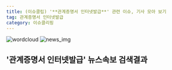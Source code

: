 ```yaml
---
title: (이슈클립) '**관계증명서 인터넷발급**' 관련 이슈, 기사 모아 보기
tag: 관계증명서 인터넷발급
category: 이슈클리핑
---
```

![wordcloud](https://s3.ap-northeast-2.amazonaws.com/lyrics101-wordcloud/2018-09-27-1538037222.png)
![news_img](https://user-images.githubusercontent.com/42597476/44507050-1206f400-a6e4-11e8-8d98-7ffbfebb353f.png)
## **'**관계증명서 인터넷발급**'** 뉴스속보 검색결과

